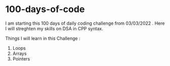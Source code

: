 # 100-days-of-code 

I am starting this 100 days of daily coding challenge from 03/03/2022 . Here I will streghten my skills on DSA in CPP syntax. 

Things I will learn in this Challenge :
1. Loops
2. Arrays 
3. Pointers




